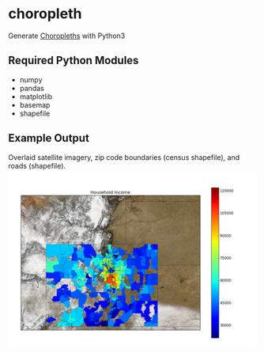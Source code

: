 # choropleth
Generate [Choropleths](https://en.wikipedia.org/wiki/Choropleth_map) with Python3

## Required Python Modules
- numpy
- pandas
- matplotlib
- basemap
- shapefile

## Example Output
Overlaid satellite imagery, zip code boundaries (census shapefile), and roads (shapefile).
![Household Income Sample](images/sample.png "Example Colorado Zip Code Choropleth")
